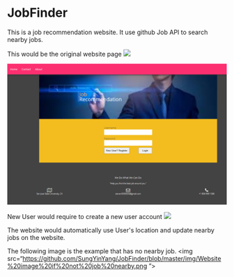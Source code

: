# JobFinder
 This is a job recommendation website.
 It use github Job API to search nearby jobs.
 
 This would be the original website page 
 <img src=“https://github.com/SungYinYang/JobFinder/blob/master/img/login%20page.png”>
 
 ![Image](https://github.com/SungYinYang/JobFinder/blob/master/img/login%20page.png)
 
 New User would require to create a new user account
  <img src=“https://github.com/SungYinYang/JobFinder/blob/master/img/Create%20User%20and%20Password.png”>

 The website would automatically use User's location and update nearby jobs on the website.
 
 The following image is the example that has no nearby job.
 <img src=“https://github.com/SungYinYang/JobFinder/blob/master/img/Website%20image%20if%20not%20job%20nearby.png
”>
